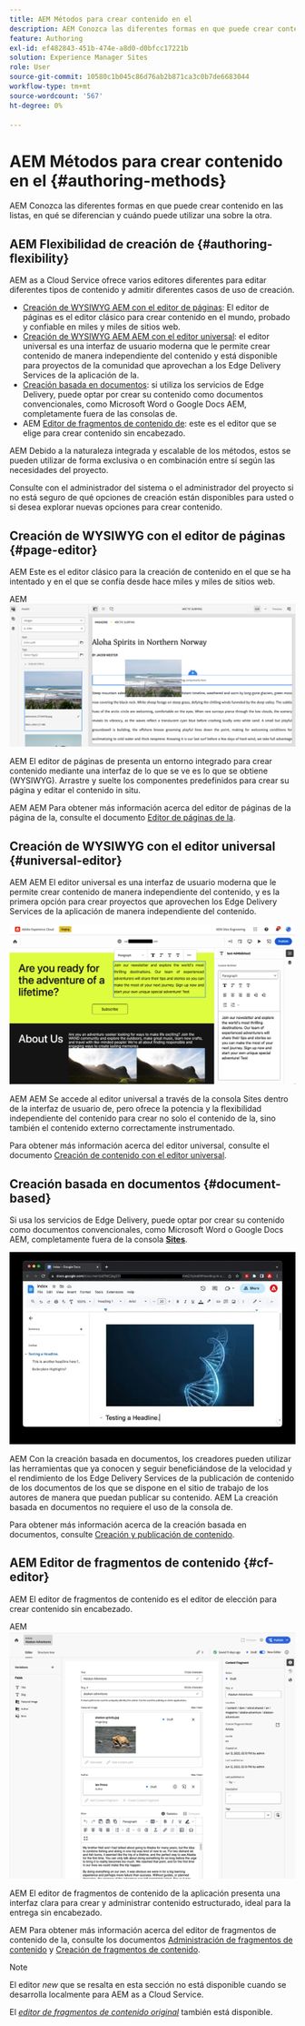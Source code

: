 ```yaml
---
title: AEM Métodos para crear contenido en el
description: AEM Conozca las diferentes formas en que puede crear contenido en las listas de contenido y en qué se diferencian.
feature: Authoring
exl-id: ef482843-451b-474e-a8d0-d0bfcc17221b
solution: Experience Manager Sites
role: User
source-git-commit: 10580c1b045c86d76ab2b871ca3c0b7de6683044
workflow-type: tm+mt
source-wordcount: '567'
ht-degree: 0%

---
```


# AEM Métodos para crear contenido en el {#authoring-methods}

AEM Conozca las diferentes formas en que puede crear contenido en las listas, en qué se diferencian y cuándo puede utilizar una sobre la otra.

## AEM Flexibilidad de creación de {#authoring-flexibility}

AEM as a Cloud Service ofrece varios editores diferentes para editar diferentes tipos de contenido y admitir diferentes casos de uso de creación.

* [Creación de WYSIWYG AEM con el editor de páginas](#page-editor): El editor de páginas es el editor clásico para crear contenido en el mundo, probado y confiable en miles y miles de sitios web.
* [Creación de WYSIWYG AEM AEM con el editor universal](#universal-editor): el editor universal es una interfaz de usuario moderna que le permite crear contenido de manera independiente del contenido y está disponible para proyectos de la comunidad que aprovechan a los Edge Delivery Services de la aplicación de la.
* [Creación basada en documentos](#document-based): si utiliza los servicios de Edge Delivery, puede optar por crear su contenido como documentos convencionales, como Microsoft Word o Google Docs AEM, completamente fuera de las consolas de.
* AEM [Editor de fragmentos de contenido de](#cf-editor): este es el editor que se elige para crear contenido sin encabezado.

AEM Debido a la naturaleza integrada y escalable de los métodos, estos se pueden utilizar de forma exclusiva o en combinación entre sí según las necesidades del proyecto.

Consulte con el administrador del sistema o el administrador del proyecto si no está seguro de qué opciones de creación están disponibles para usted o si desea explorar nuevas opciones para crear contenido.

## Creación de WYSIWYG con el editor de páginas {#page-editor}

AEM Este es el editor clásico para la creación de contenido en el que se ha intentado y en el que se confía desde hace miles y miles de sitios web.

AEM ![Editor de páginas de la página de la](assets/authoring-methods-page-editor.png)

AEM El editor de páginas de presenta un entorno integrado para crear contenido mediante una interfaz de lo que se ve es lo que se obtiene (WYSIWYG). Arrastre y suelte los componentes predefinidos para crear su página y editar el contenido in situ.

AEM AEM Para obtener más información acerca del editor de páginas de la página de la, consulte el documento [Editor de páginas de la](/help/sites-cloud/authoring/page-editor/introduction.md).

## Creación de WYSIWYG con el editor universal {#universal-editor}

AEM AEM El editor universal es una interfaz de usuario moderna que le permite crear contenido de manera independiente del contenido, y es la primera opción para crear proyectos que aprovechen los Edge Delivery Services de la aplicación de manera independiente del contenido.

![Editor universal](assets/authoring-methods-ue.png)

AEM AEM Se accede al editor universal a través de la consola Sites dentro de la interfaz de usuario de, pero ofrece la potencia y la flexibilidad independiente del contenido para crear no solo el contenido de la, sino también el contenido externo correctamente instrumentado.

Para obtener más información acerca del editor universal, consulte el documento [Creación de contenido con el editor universal](/help/sites-cloud/authoring/universal-editor/authoring.md).

## Creación basada en documentos  {#document-based}

Si usa los servicios de Edge Delivery, puede optar por crear su contenido como documentos convencionales, como Microsoft Word o Google Docs AEM, completamente fuera de la consola [**Sites**](/help/sites-cloud/authoring/sites-console/introduction.md).

![Edición de contenido basado en documentos](assets/authoring-methods-document.jpg)

AEM Con la creación basada en documentos, los creadores pueden utilizar las herramientas que ya conocen y seguir beneficiándose de la velocidad y el rendimiento de los Edge Delivery Services de la publicación de contenido de los documentos de los que se dispone en el sitio de trabajo de los autores de manera que puedan publicar su contenido. AEM La creación basada en documentos no requiere el uso de la consola de.

Para obtener más información acerca de la creación basada en documentos, consulte [Creación y publicación de contenido](/help/edge/docs/authoring.md).

## AEM Editor de fragmentos de contenido {#cf-editor}

AEM El editor de fragmentos de contenido es el editor de elección para crear contenido sin encabezado.

AEM ![Editor de fragmentos de contenido de la aplicación](assets/authoring-methods-cf-editor.png)

AEM El editor de fragmentos de contenido de la aplicación presenta una interfaz clara para crear y administrar contenido estructurado, ideal para la entrega sin encabezado.

AEM Para obtener más información acerca del editor de fragmentos de contenido de la, consulte los documentos [Administración de fragmentos de contenido](/help/sites-cloud/administering/content-fragments/managing.md) y [Creación de fragmentos de contenido](/help/sites-cloud/administering/content-fragments/managing.md).

>[!NOTE]
>
>El editor *new* que se resalta en esta sección no está disponible cuando se desarrolla localmente para AEM as a Cloud Service.
>
>El [*editor de fragmentos de contenido original*](/help/assets/content-fragments/content-fragments-variations.md) también está disponible.
